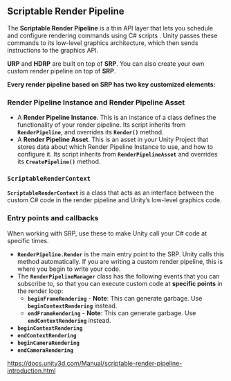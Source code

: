 ## Scriptable Render Pipeline

The **Scriptable Render Pipeline** is a thin API layer that lets you schedule and configure rendering commands using C# scripts
. Unity passes these commands to its low-level graphics architecture, which then sends instructions to the graphics API.

**URP** and **HDRP** are built on top of **SRP**. You can also create your own custom render pipeline on top of **SRP**.

**Every render pipeline based on SRP has two key customized elements:**

### Render Pipeline Instance and Render Pipeline Asset
- A **Render Pipeline Instance**. 
  This is an instance of a class defines the functionality of your render pipeline. Its script inherits from **`RenderPipeline`**, and overrides its **`Render()`** method.
- A **Render Pipeline Asset**. This is an asset in your Unity Project that stores data about which Render Pipeline Instance to use, and how to configure it. Its script inherits from **`RenderPipelineAsset`** and overrides its **`CreatePipeline()`** method.


###  `ScriptableRenderContext`
**`ScriptableRenderContext`** is a class that acts as an interface between the custom C# code in the render pipeline and Unity’s low-level graphics code.

### Entry points and callbacks
When working with SRP, use these to make Unity call your C# code at specific times.

- **`RenderPipeline.Render`** is the main entry point to the SRP. Unity calls this method automatically. If you are writing a custom render pipeline, this is where you begin to write your code.
- The **`RenderPipelineManager`** class has the following events that you can subscribe to, so that you can execute custom code at **specific points** in the render loop:
  - **`beginFrameRendering`** - **Note**: This can generate garbage. Use **`beginContextRendering`** instead.
  - **`endFrameRendering`** - **Note**: This can generate garbage. Use **`endContextRendering`** instead.
- **`beginContextRendering`**
- **`endContextRendering`**
- **`beginCameraRendering`**
- **`endCameraRendering`**



https://docs.unity3d.com/Manual/scriptable-render-pipeline-introduction.html


